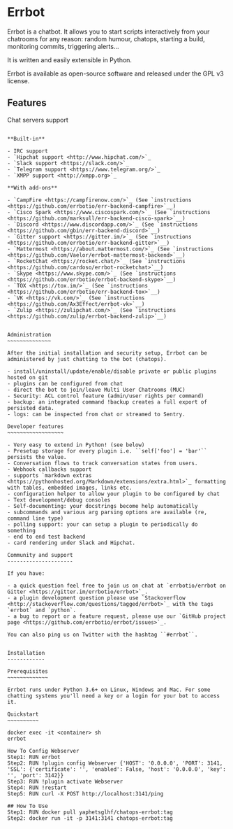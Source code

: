 Errbot
======

Errbot is a chatbot. It allows you to start scripts interactively from your chatrooms
for any reason: random humour, chatops, starting a build, monitoring commits, triggering
alerts...

It is written and easily extensible in Python.

Errbot is available as open-source software and released under the GPL v3 license.


Features
--------

Chat servers support
~~~~~~~~~~~~~~~~~~~~

**Built-in**

- IRC support
- `Hipchat support <http://www.hipchat.com/>`_
- `Slack support <https://slack.com/>`_
- `Telegram support <https://www.telegram.org/>`_
- `XMPP support <http://xmpp.org>`_

**With add-ons**

- `CampFire <https://campfirenow.com/>`_ (See `instructions <https://github.com/errbotio/err-backend-campfire>`__)
- `Cisco Spark <https://www.ciscospark.com/>`_ (See `instructions <https://github.com/marksull/err-backend-cisco-spark>`__)
- `Discord <https://www.discordapp.com/>`_ (See `instructions <https://github.com/gbin/err-backend-discord>`__)
- `Gitter support <https://gitter.im/>`_ (See `instructions <https://github.com/errbotio/err-backend-gitter>`__)
- `Mattermost <https://about.mattermost.com/>`_ (See `instructions <https://github.com/Vaelor/errbot-mattermost-backend>`__)
- `RocketChat <https://rocket.chat/>`_ (See `instructions <https://github.com/cardoso/errbot-rocketchat>`__)
- `Skype <https://www.skype.com/>`_ (See `instructions <https://github.com/errbotio/errbot-backend-skype>`__)
- `TOX <https://tox.im/>`_ (See `instructions <https://github.com/errbotio/err-backend-tox>`__)
- `VK <https://vk.com/>`_ (See `instructions <https://github.com/Ax3Effect/errbot-vk>`__)
- `Zulip <https://zulipchat.com/>`_ (See `instructions <https://github.com/zulip/errbot-backend-zulip>`__)


Administration
~~~~~~~~~~~~~~

After the initial installation and security setup, Errbot can be administered by just chatting to the bot (chatops).

- install/uninstall/update/enable/disable private or public plugins hosted on git
- plugins can be configured from chat
- direct the bot to join/leave Multi User Chatrooms (MUC)
- Security: ACL control feature (admin/user rights per command)
- backup: an integrated command !backup creates a full export of persisted data.
- logs: can be inspected from chat or streamed to Sentry.

Developer features
~~~~~~~~~~~~~~~~~~

- Very easy to extend in Python! (see below)
- Presetup storage for every plugin i.e. ``self['foo'] = 'bar'`` persists the value.
- Conversation flows to track conversation states from users.
- Webhook callbacks support
- supports `markdown extras <https://pythonhosted.org/Markdown/extensions/extra.html>`_ formatting with tables, embedded images, links etc.
- configuration helper to allow your plugin to be configured by chat
- Text development/debug consoles
- Self-documenting: your docstrings become help automatically
- subcommands and various arg parsing options are available (re, command line type)
- polling support: your can setup a plugin to periodically do something
- end to end test backend
- card rendering under Slack and Hipchat.

Community and support
---------------------

If you have:

- a quick question feel free to join us on chat at `errbotio/errbot on Gitter <https://gitter.im/errbotio/errbot>`_.
- a plugin development question please use `Stackoverflow <http://stackoverflow.com/questions/tagged/errbot>`_ with the tags `errbot` and `python`.
- a bug to report or a feature request, please use our `GitHub project page <https://github.com/errbotio/errbot/issues>`_.

You can also ping us on Twitter with the hashtag ``#errbot``.


Installation
------------

Prerequisites
~~~~~~~~~~~~~

Errbot runs under Python 3.6+ on Linux, Windows and Mac. For some chatting systems you'll need a key or a login for your bot to access it.

Quickstart
~~~~~~~~~~

docker exec -it <container> sh
errbot

How To Config Webserver
Step1: RUN errbot
Step2: RUN !plugin config Webserver {'HOST': '0.0.0.0', 'PORT': 3141, 'SSL': {'certificate': '', 'enabled': False, 'host': '0.0.0.0', 'key': '', 'port': 3142}}
Step3: RUN !plugin activate Webserver
Step4: RUN !restart
Step5: RUN curl -X POST http://localhost:3141/ping

## How To Use
Step1: RUN docker pull yaphetsglhf/chatops-errbot:tag
Step2: docker run -it -p 3141:3141 chatops-errbot:tag
~~~~~~~~~~~~~~~~~~~~~~~~~~~~~~~~
